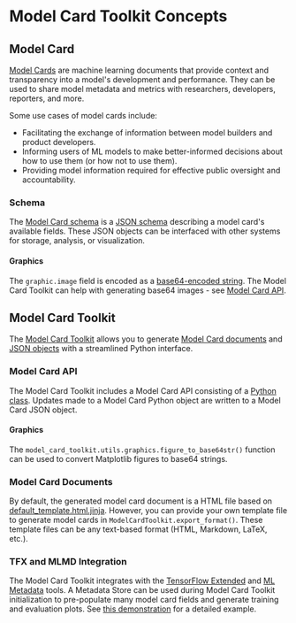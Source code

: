 # Model Card Toolkit Concepts

## Model Card

[Model Cards](https://arxiv.org/abs/1810.03993) are machine learning documents that provide context and transparency into a model's development and performance. They can be used to share model metadata and metrics with researchers, developers, reporters, and more.

Some use cases of model cards include:

* Facilitating the exchange of information between model builders and product developers.
* Informing users of ML models to make better-informed decisions about how to use them (or how not to use them).
* Providing model information required for effective public oversight and accountability.

### Schema

The [Model Card schema](https://github.com/tensorflow/model-card-toolkit/blob/master/model_card_toolkit/schema) is a [JSON schema](https://json-schema.org/) describing a model card's available fields. These JSON objects can be interfaced with other systems for storage, analysis, or visualization.

#### Graphics

The `graphic.image` field is encoded as a [base64-encoded string](https://en.wikipedia.org/wiki/Base64). The Model Card Toolkit can help with generating base64 images - see [Model Card API](###model-card-api).

## Model Card Toolkit

The [Model Card Toolkit](https://github.com/tensorflow/model-card-toolkit/blob/master/model_card_toolkit/model_card_toolkit.py) allows you to generate [Model Card documents](###model-card-documents) and [JSON objects](###schema) with a streamlined Python interface.

### Model Card API

The Model Card Toolkit includes a Model Card API consisting of a [Python class](https://github.com/tensorflow/model-card-toolkit/blob/master/model_card_toolkit/model_card.py). Updates made to a Model Card Python object are written to a Model Card JSON object.

#### Graphics

The `model_card_toolkit.utils.graphics.figure_to_base64str()` function can be used to convert Matplotlib figures to base64 strings.

### Model Card Documents

By default, the generated model card document is a HTML file based on [default_template.html.jinja](https://github.com/tensorflow/model-card-toolkit/blob/master/model_card_toolkit/template/html/default_template.html.jinja). However, you can provide your own template file to generate model cards in `ModelCardToolkit.export_format()`. These template files can be any text-based format (HTML, Markdown, LaTeX, etc.).

### TFX and MLMD Integration

The Model Card Toolkit integrates with the [TensorFlow Extended](https://www.tensorflow.org/tfx) and [ML Metadata](https://www.tensorflow.org/tfx/guide/mlmd) tools. A Metadata Store can be used during Model Card Toolkit initialization to pre-populate many model card fields and generate training and evaluation plots. See [this demonstration](https://github.com/tensorflow/model-card-toolkit/blob/master/model_card_toolkit/documentation/examples/MLMD_Model_Card_Toolkit_Demo.ipynb) for a detailed example.
